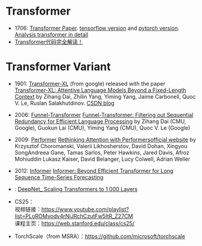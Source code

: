 # Transformer
- 1706: [Transformer Paper](https://arxiv.org/abs/1706.03762.pdf). [tensorflow version](https://github.com/tensorflow/tensor2tensor) and [pytorch version](http://nlp.seas.harvard.edu/2018/04/03/attention.html). [Analysis transformer in detail](https://jalammar.github.io/illustrated-transformer/)  
- [Transformer代码完全解读！](https://blog.csdn.net/Datawhale/article/details/120320116?spm=1001.2101.3001.6650.11&utm_medium=distribute.pc_relevant.none-task-blog-2%7Edefault%7EOPENSEARCH%7ERate-11.pc_relevant_default&depth_1-utm_source=distribute.pc_relevant.none-task-blog-2%7Edefault%7EOPENSEARCH%7ERate-11.pc_relevant_default&utm_relevant_index=12)  
# Transformer Variant
- 1901: [Transformer-XL](https://github.com/kimiyoung/transformer-xl) (from google) released with the paper [Transformer-XL: Attentive Language Models
Beyond a Fixed-Length Context](https://arxiv.org/pdf/1901.02860.pdf) by Zihang Dai, Zhilin Yang, Yiming Yang, Jaime Carbonell, Quoc V. Le, Ruslan Salakhutdinov.
[CSDN blog](https://blog.csdn.net/magical_bubble/article/details/89060213)  




* 2006: [Funnel-Transformer](http://github.com/laiguokun/Funnel-Transformer) [Funnel-Transformer: Filtering out Sequential Redundancy for Efficient Language Processing](https://arxiv.org/abs/2006.03236) by Zihang Dai (CMU, Google), Guokun Lai (CMU), Yiming Yang (CMU), Quoc V. Le (Google)

* 2009: [Performer](https://github.com/google-research/google-research/tree/master/performer) [Rethinking Attention with Performers](https://arxiv.org/pdf/2009.14794)[official website](https://www.aminer.cn/pub/5f75feb191e0111c1eb4dbb2/rethinking-attention-with-performers) by Krzysztof Choromanski, Valerii Likhosherstov, David Dohan, Xingyou SongAndreea Gane, Tamas Sarlos, Peter Hawkins, Jared Davis, Afroz Mohiuddin Lukasz Kaiser, David Belanger, Lucy Colwell, Adrian Weller

* 2012: [Informer]() [Informer: Beyond Efficient Transformer for Long Sequence Time-Series Forecasting](https://arxiv.org/pdf/2012.07436.pdf)

* : []() [DeepNet_ Scaling Transformers to 1,000 Layers]()

* CS25：  
视频链接：https://www.youtube.com/playlist?list=PLoROMvodv4rNiJRchCzutFw5ItR_Z27CM  
课程主页：https://web.stanford.edu/class/cs25/  

* TorchScale（from MSRA）：https://github.com/microsoft/torchscale  



